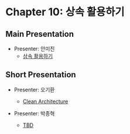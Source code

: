 # Chapter 10: 상속 활용하기

## Main Presentation 

- Presenter: 안미진
  - [상속 활용하기](slides/ch10-discovering-inheritance-techniques.pdf)

## Short Presentation

- Presenter: 오기환
  - [Clean Architecture](slides/clean_architecture.md)

- Presenter: 박종혁
  - [TBD](slides)